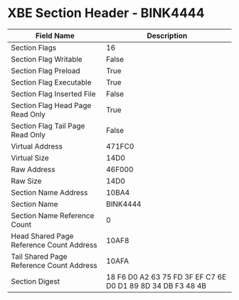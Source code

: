 # XBE Section Header - BINK4444

| Field Name | Description |
|---|---|
| Section Flags | 16 |
| Section Flag Writable | False |
| Section Flag Preload | True |
| Section Flag Executable | True |
| Section Flag Inserted File | False |
| Section Flag Head Page Read Only | True |
| Section Flag Tail Page Read Only | False |
| Virtual Address | 471FC0 |
| Virtual Size | 14D0 |
| Raw Address | 46F000 |
| Raw Size | 14D0 |
| Section Name Address | 10BA4 |
| Section Name | BINK4444 |
| Section Name Reference Count | 0 |
| Head Shared Page Reference Count Address | 10AF8 |
| Tail Shared Page Reference Count Address | 10AFA |
| Section Digest | 18 F6 D0 A2 63 75 FD 3F EF C7 6E D0 D1 89 8D 34 DB F3 48 4B |
